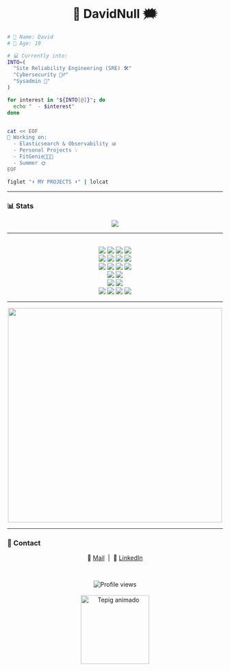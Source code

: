 <h1 align="center">🐇 DavidNull 🗯️​</h1>



```bash
# 👤 Name: David
# 🎂 Age: 19

# 💻 Currently into:
INTO=(
  "Site Reliability Engineering (SRE) 🛠️"
  "Cybersecurity 🕵️‍♂️"
  "Sysadmin 🐧"
)

for interest in "${INTO[@]}"; do
  echo "  - $interest"
done


cat << EOF
👀 Working on:
  - Elasticsearch & Observability 📊
  - Personal Projects 💡
  - FitGenie👕🧠📱
  - Summer 🌞  
EOF

figlet "⬇️ MY PROJECTS ⬇️" | lolcat
```

---

### 📊 Stats

<p align=center>
<img src="https://github-readme-stats.vercel.app/api/top-langs/?username=DavidNull&layout=compact&theme=tokyonight&v=2"></img>
</p>

---



<p align="center">
<br>
  <!-- OS & Shell -->
  <img src="https://img.shields.io/badge/Linux-FCC624?style=for-the-badge&logo=linux&logoColor=black" />
  <img src="https://img.shields.io/badge/Bash-121011?style=for-the-badge&logo=gnu-bash&logoColor=white" />
  <img src="https://img.shields.io/badge/PowerShell-5391FE?style=for-the-badge&logo=powershell&logoColor=white" />
  <img src="https://img.shields.io/badge/Windows_Server-0078D6?style=for-the-badge&logo=windows&logoColor=white" />
  <br>


  <!-- Languages -->
  <img src="https://img.shields.io/badge/Go-00ADD8?style=for-the-badge&logo=go&logoColor=white" />
  <img src="https://img.shields.io/badge/Python-3776AB?style=for-the-badge&logo=python&logoColor=white" />
  <img src="https://img.shields.io/badge/HTML5-E34F26?style=for-the-badge&logo=html5&logoColor=white" />
  <img src="https://img.shields.io/badge/CSS3-1572B6?style=for-the-badge&logo=css3&logoColor=white" />
   <br>

  <!-- DevOps & Infra -->
  <img src="https://img.shields.io/badge/Docker-2496ED?style=for-the-badge&logo=docker&logoColor=white" />
  <img src="https://img.shields.io/badge/Kubernetes-326CE5?style=for-the-badge&logo=kubernetes&logoColor=white" /> 
  <img src="https://img.shields.io/badge/AWS-232F3E?style=for-the-badge&logo=amazon-aws&logoColor=white" />
  <img src="https://img.shields.io/badge/GCP-4285F4?style=for-the-badge&logo=google-cloud&logoColor=white" />
   <br>

  <!-- Version Control -->
  <img src="https://img.shields.io/badge/Git-F05032?style=for-the-badge&logo=git&logoColor=white" />
  <img src="https://img.shields.io/badge/GitHub-181717?style=for-the-badge&logo=github&logoColor=white" />
  <br>

  <!-- Networking & Security -->
  <img src="https://img.shields.io/badge/Networks-005B9A?style=for-the-badge&logo=cisco&logoColor=white" />
  <img src="https://img.shields.io/badge/Firewall/Cisco-1BA0D7?style=for-the-badge&logo=cisco&logoColor=white" />
  <br>

  <!-- Databases -->
  <img src="https://img.shields.io/badge/Databases-4DB33D?style=for-the-badge&logo=mysql&logoColor=white" />
  <img src="https://img.shields.io/badge/PostgreSQL-4169E1?style=for-the-badge&logo=postgresql&logoColor=white" />
  <img src="https://img.shields.io/badge/MariaDB-003545?style=for-the-badge&logo=mariadb&logoColor=white" />
  <img src="https://img.shields.io/badge/Oracle_DB-F80000?style=for-the-badge&logo=oracle&logoColor=white" />
  <br>
</p>


---

<p align="center">
  <img src="ds.gif" width="500" /> 
</p>

---

### 🔗 Contact

<p align="center">
  📧 <a href="mailto:davidcelapedraza@gmail.com">Mail</a> &nbsp;|&nbsp;
  💼 <a href="https://www.linkedin.com/in/david-cela-pedraza/" target="_blank">LinkedIn</a>
</p>

<br>


<p align="center">
  <img src="https://komarev.com/ghpvc/?username=DavidNull&style=flat-square&color=blue" alt="Profile views" /> <br><br>
  <img src="https://media0.giphy.com/media/v1.Y2lkPTc5MGI3NjExcXd4cmx2dmV5Nnp5aTZpM3Q4NmljNDN4YzdtZmp0ajY2ZWQxYzdnbSZlcD12MV9pbnRlcm5hbF9naWZfYnlfaWQmY3Q9Zw/2kgweCYpD2u708alOy/giphy.gif" alt="Tepig animado" width="160" /> 
</p>




<!-- 🐇 END 🐇 -->
